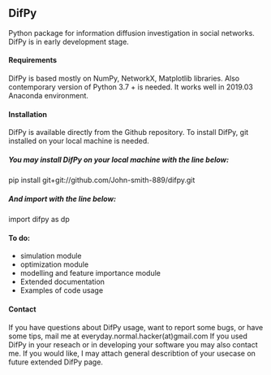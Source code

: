 ## DifPy

Python package for information diffusion investigation in social networks.
DifPy is in early development stage.

#### Requirements

DifPy is based mostly on NumPy, NetworkX, Matplotlib libraries.
Also contemporary version of Python 3.7 + is needed.
It works well in 2019.03 Anaconda environment. 

#### Installation

DifPy is available directly from the Github repository. To install DifPy,
git installed on your local machine is needed.

##### You may install DifPy on your local machine with the line below:

pip install git+git://github.com/John-smith-889/difpy.git

##### And import with the line below:

import difpy as dp

#### To do:
* simulation module
* optimization module
* modelling and feature importance module
* Extended documentation 
* Examples of code usage

#### Contact 
If you have questions about DifPy usage, want to report some bugs, or have some tips, mail me at everyday.normal.hacker(at)gmail.com
If you used DifPy in your reseach or in developing your software you may also contact me. If you would like, I may attach general describtion of your usecase on future extended DifPy page.